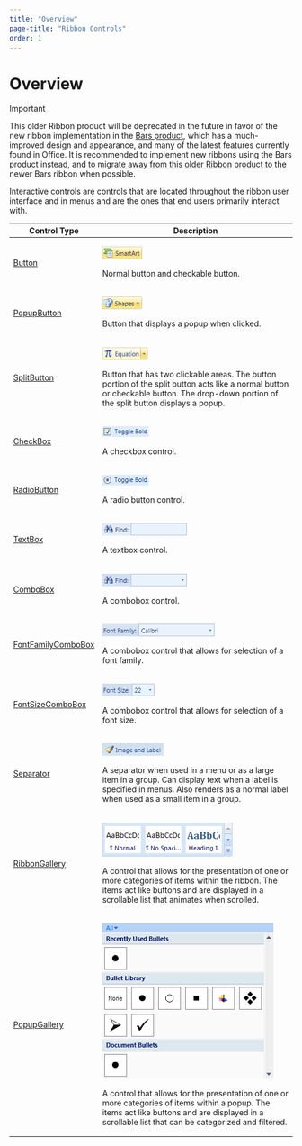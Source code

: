 ```yaml
---
title: "Overview"
page-title: "Ribbon Controls"
order: 1
---
```

# Overview

> [!IMPORTANT]
> This older Ribbon product will be deprecated in the future in favor of the new ribbon implementation in the [Bars product](../../../bars/index.md), which has a much-improved design and appearance, and many of the latest features currently found in Office.  It is recommended to implement new ribbons using the Bars product instead, and to [migrate away from this older Ribbon product](../../../conversion/converting-to-v23-1.md) to the newer Bars ribbon when possible.

Interactive controls are controls that are located throughout the ribbon user interface and in menus and are the ones that end users primarily interact with.

<table>
<thead>

<tr>
<th>Control Type</th>
<th>Description</th>
</tr>

</thead>
<tbody>

<tr>
<td>

[Button](button.md)

</td>
<td>

![Screenshot](../../images/button-medium.gif)

Normal button and checkable button.

</td>
</tr>

<tr>
<td>

[PopupButton](popupbutton.md)

</td>
<td>

![Screenshot](../../images/popupbutton-medium.gif)

Button that displays a popup when clicked.

</td>
</tr>

<tr>
<td>

[SplitButton](splitbutton.md)

</td>
<td>

![Screenshot](../../images/splitbutton-medium.gif)

Button that has two clickable areas.  The button portion of the split button acts like a normal button or checkable button.  The drop-down portion of the split button displays a popup.

</td>
</tr>

<tr>
<td>

[CheckBox](checkbox.md)

</td>
<td>

![Screenshot](../../images/checkbox-medium.gif)

A checkbox control.

</td>
</tr>

<tr>
<td>

[RadioButton](radiobutton.md)

</td>
<td>

![Screenshot](../../images/radiobutton-medium.gif)

A radio button control.

</td>
</tr>

<tr>
<td>

[TextBox](textbox.md)

</td>
<td>

![Screenshot](../../images/textbox-medium.gif)

A textbox control.

</td>
</tr>

<tr>
<td>

[ComboBox](combobox.md)

</td>
<td>

![Screenshot](../../images/combobox-medium.gif)

A combobox control.

</td>
</tr>

<tr>
<td>

[FontFamilyComboBox](fontfamilycombobox.md)

</td>
<td>

![Screenshot](../../images/fontfamilycombobox-medium.gif)

A combobox control that allows for selection of a font family.

</td>
</tr>

<tr>
<td>

[FontSizeComboBox](fontsizecombobox.md)

</td>
<td>

![Screenshot](../../images/fontsizecombobox-medium.gif)

A combobox control that allows for selection of a font size.

</td>
</tr>

<tr>
<td>

[Separator](separator.md)

</td>
<td>

![Screenshot](../../images/separator-medium.gif)

A separator when used in a menu or as a large item in a group.  Can display text when a label is specified in menus.  Also renders as a normal label when used as a small item in a group.

</td>
</tr>

<tr>
<td>

[RibbonGallery](ribbongallery.md)

</td>
<td>

![Screenshot](../../images/ribbongallery-medium.gif)

A control that allows for the presentation of one or more categories of items within the ribbon.  The items act like buttons and are displayed in a scrollable list that animates when scrolled.

</td>
</tr>

<tr>
<td>

[PopupGallery](popupgallery.md)

</td>
<td>

![Screenshot](../../images/popupgallery-medium.gif)

A control that allows for the presentation of one or more categories of items within a popup.  The items act like buttons and are displayed in a scrollable list that can be categorized and filtered.

</td>
</tr>

</tbody>
</table>
